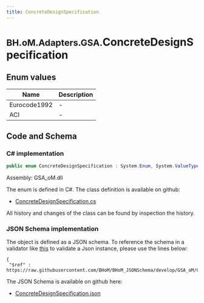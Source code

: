 ```yaml
---
title: ConcreteDesignSpecification
---
```


# <small>BH.oM.Adapters.GSA.</small>**ConcreteDesignSpecification**



## Enum values

| Name            | Description                                                    |
|-----------------|----------------------------------------------------------------|
| Eurocode1992 |  -  |
| ACI |  -  |


## Code and Schema

### C# implementation

``` C# title="C#"
public enum ConcreteDesignSpecification : System.Enum, System.ValueType, System.IComparable, System.ISpanFormattable, System.IFormattable, System.IConvertible
```

Assembly: GSA_oM.dll

The enum is defined in C#. The class definition is available on github:

- [ConcreteDesignSpecification.cs](https://github.com/BHoM/GSA_Toolkit/blob/develop/GSA_oM/Enum\ConcreteDesignSpecification.cs)

All history and changes of the class can be found by inspection the history.
### JSON Schema implementation

The object is defined as a JSON schema. To reference the schema in a validator like [this](https://www.jsonschemavalidator.net/) to validate a Json instance, please use the lines below:

``` { .json .copy .select } title="JSON Schema"
{
 "$ref" : https://raw.githubusercontent.com/BHoM/BHoM_JSONSchema/develop/GSA_oM/ConcreteDesignSpecification.json}
```

The JSON Schema is available on github here:

- [ConcreteDesignSpecification.json](https://github.com/BHoM/BHoM_JSONSchema/blob/develop/GSA_oM/ConcreteDesignSpecification.json)
